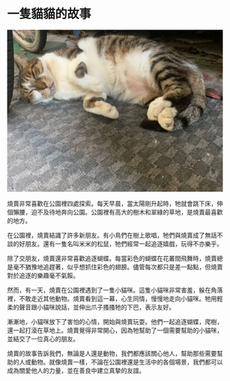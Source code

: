 # 一隻貓貓的故事

![title](picture/sleep_shumai.png)

燒賣非常喜歡在公園裡四處探索。每天早晨，當太陽剛升起時，牠就會跳下床，伸個懶腰，迫不及待地奔向公園。公園裡有高大的樹木和翠綠的草地，是燒賣最喜歡的地方。

在公園裡，燒賣結識了許多新朋友。有小鳥們在樹上歌唱，牠們與燒賣成了無話不談的好朋友。還有一隻名叫米米的松鼠，牠們經常一起追逐嬉戲，玩得不亦樂乎。

除了交朋友，燒賣還非常喜歡追逐蝴蝶。每當彩色的蝴蝶在花叢間飛舞時，燒賣總是毫不猶豫地追趕著，似乎想抓住彩色的翅膀。儘管每次都只是差一點點，但燒賣對於追逐的樂趣毫不氣餒。

然而，有一天，燒賣在公園裡遇到了一隻小貓咪。這隻小貓咪非常害羞，躲在角落裡，不敢走近其他動物。燒賣看到這一幕，心生同情，慢慢地走向小貓咪。牠用輕柔的聲音跟小貓咪說話，並伸出爪子搔搔牠的下巴，表示友好。

漸漸地，小貓咪放下了害怕的心情，開始與燒賣玩耍。他們一起追逐蝴蝶，爬樹，還一起打滾在草地上。燒賣覺得非常開心，因為牠幫助了一個需要幫助的小貓咪，並結交了一位真心的朋友。

燒賣的故事告訴我們，無論是人還是動物，我們都應該關心他人，幫助那些需要幫助的人或動物。就像燒賣一樣，不論在公園裡還是生活中的各個場景，我們都可以成為關愛他人的力量，並在善良中建立真摯的友誼。


